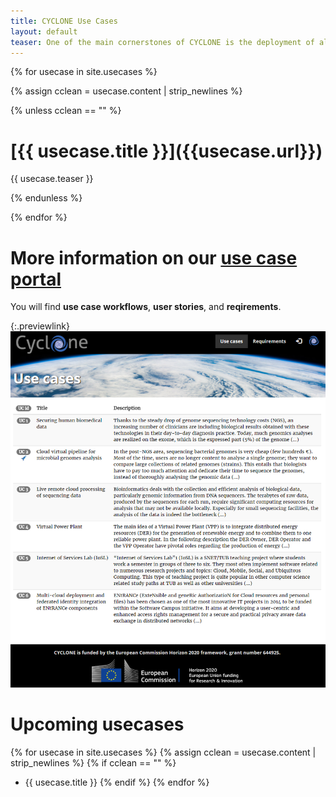```yaml
---
title: CYCLONE Use Cases
layout: default
teaser: One of the main cornerstones of CYCLONE is the deployment of all of our developments in a production environment. On this page, we present our current CYCLONE use cases.
---
```

{% for usecase in site.usecases %}

{% assign cclean = usecase.content | strip_newlines %}

{% unless cclean  == "" %}
<h1>[{{ usecase.title }}]({{usecase.url}})</h1>

{{ usecase.teaser }}

{% endunless %}

{% endfor %}

# More information on our [use case portal](https://cyclone.france-bioinformatique.fr/usecases/)

You will find **use case workflows**, **user stories**, and **reqirements**.

{:.previewlink}
[![Use case portal](/assets/images/use_case_portal.png)](https://cyclone.france-bioinformatique.fr/usecases/)

# Upcoming usecases

{% for usecase in site.usecases %}
{% assign cclean = usecase.content | strip_newlines %}
{% if cclean == "" %}
* {{ usecase.title }}
{% endif %}
{% endfor %}
